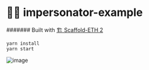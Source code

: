 # 🕵️‍♂️ impersonator-example 

####### Built with  [🏗 Scaffold-ETH 2](https://scaffoldeth.io/)

```
yarn install
yarn start
```


![image](https://github.com/austintgriffith/impersonator-example/assets/2653167/1f449280-0e69-498f-a63a-6ab17575a0d0)

